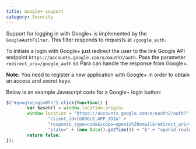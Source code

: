 ```yaml
---
title: Google+ support
category: Security
---
```


Support for logging in with Google+ is implemented by the `GoogleAuthFilter`. This filter responds to requests at
`/google_auth`.

To initiate a login with Google+ just redirect the user to the link Google API endpoint
`https://accounts.google.com/o/oauth2/auth`. Pass the parameter `redirect_uri=/google_auth` so Para
can handle the response from Google+.

**Note:** You need to register a new application with Google+ in order to obtain an access and secret keys.

Below is an example Javascript code for a Google+ login button:

```js
$("#googleLoginBtn").click(function() {
		var baseUrl = window.location.origin;
		window.location = "https://accounts.google.com/o/oauth2/auth?" +
				"client_id={GOOGLE_APP_ID}&" +
				"response_type=code&scope=openid%20email&redirect_uri=" + baseUrl + "/google_auth&" +
				"state=" + (new Date().getTime()) + "&" + "openid.realm=" + baseUrl;
		return false;
});
```